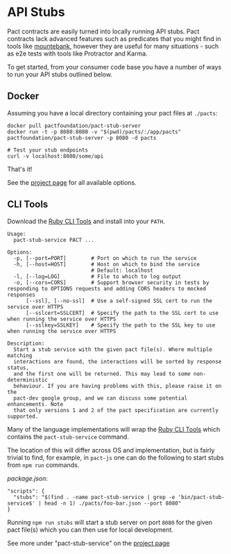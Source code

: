 # API Stubs

Pact contracts are easily turned into locally running API stubs. Pact contracts lack advanced features such as predicates that you might find in tools like [mountebank](http://www.mbtest.org/), however they are useful for many situations - such as e2e tests with tools like Protractor and Karma.

To get started, from your consumer code base you have a number of ways to run your API stubs outlined below.

## Docker

Assuming you have a local directory containing your pact files at `./pacts`:

```
docker pull pactfoundation/pact-stub-server
docker run -t -p 8080:8080 -v "$(pwd)/pacts/:/app/pacts" pactfoundation/pact-stub-server -p 8080 -d pacts

# Test your stub endpoints
curl -v localhost:8080/some/api
```

That's it!

See the [project page](https://github.com/pact-foundation/pact-stub-server) for all available options.

## CLI Tools

Download the [Ruby CLI Tools](https://github.com/pact-foundation/pact-ruby-standalone/releases) and install into your `PATH`.

```
Usage:
  pact-stub-service PACT ...

Options:
  -p, [--port=PORT]        # Port on which to run the service
  -h, [--host=HOST]        # Host on which to bind the service
                           # Default: localhost
  -l, [--log=LOG]          # File to which to log output
  -o, [--cors=CORS]        # Support browser security in tests by responding to OPTIONS requests and adding CORS headers to mocked responses
      [--ssl], [--no-ssl]  # Use a self-signed SSL cert to run the service over HTTPS
      [--sslcert=SSLCERT]  # Specify the path to the SSL cert to use when running the service over HTTPS
      [--sslkey=SSLKEY]    # Specify the path to the SSL key to use when running the service over HTTPS

Description:
  Start a stub service with the given pact file(s). Where multiple matching
  interactions are found, the interactions will be sorted by response status,
  and the first one will be returned. This may lead to some non-deterministic
  behaviour. If you are having problems with this, please raise it on the
  pact-dev google group, and we can discuss some potential enhancements. Note
  that only versions 1 and 2 of the pact specification are currently supported.
```

Many of the language implementations will wrap the [Ruby CLI Tools](https://github.com/pact-foundation/pact-ruby-standalone/releases) which contains the `pact-stub-service` command.

The location of this will differ across OS and implementation, but is fairly trivial to find, for example, in `pact-js` one can do the following to start stubs from `npm run` commands.

_package.json_:

```
"scripts": {
  "stubs": "$(find . -name pact-stub-service | grep -e 'bin/pact-stub-service$' | head -n 1) ./pacts/foo-bar.json --port 8080"
}
```

Running `npm run stubs` will start a stub server on port `8080` for the given pact file(s) which you can then use for local development.

See more under "pact-stub-service" on the [project page](https://github.com/pact-foundation/pact-ruby-standalone/releases)
